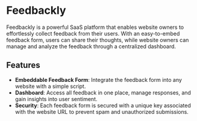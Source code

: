 # Feedbackly

Feedbackly is a powerful SaaS platform that enables website owners to effortlessly collect feedback from their users. With an easy-to-embed feedback form, users can share their thoughts, while website owners can manage and analyze the feedback through a centralized dashboard.

## Features

-   **Embeddable Feedback Form**: Integrate the feedback form into any website with a simple script.
-   **Dashboard**: Access all feedback in one place, manage responses, and gain insights into user sentiment.
-   **Security**: Each feedback form is secured with a unique key associated with the website URL to prevent spam and unauthorized submissions.
